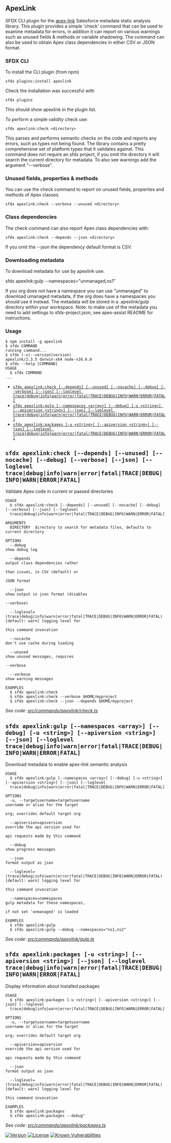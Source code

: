 ## ApexLink

SFDX CLI plugin for the [apex-link](https://github.com/nawforce/apex-link) Salesforce metadata static analysis library. This plugin provides a simple 'check' command that can be used to examine metadata for errors, in addition it can report on various warnings such as unused fields & methods or variable shadowing. The command can also be used to obtain Apex class dependencies in either CSV or JSON format.
 
### SFDX CLI

To install the CLI plugin (from npm)

    sfdx plugins:install apexlink

Check the installation was successful with

    sfdx plugins
     
This should show apexlink in the plugin list.      

To perform a simple validity check use:

    sfdx apexlink:check <directory>

This parses and performs semantic checks on the code and reports any errors, such as types not being found. The library
contains a pretty comprehensive set of platform types that it validates against. This command does not require an sfdx project, if you omit the directory it will search the current directory for metadata. To also see warnings add the argument "--verbose".

### Unused fields, properties & methods

You can use the check command to report on unused fields, properties and methods of Apex classes. 

    sfdx apexlink:check --verbose --unused <directory>


### Class dependencies

The check command can also report Apex class dependencies with:

    sfdx apexlink:check --depends --json <directory>

If you omit the --json the dependency default format is CSV.  


### Downloading metadata

To download metadata for use by apexlink use:

  sfdx apexlink:gulp --namespaces="unmanaged,ns1"

If you org does not have a namespace you can use "unmanaged" to download umanaged metadata, if the org does have a
namespaces you should use it instead. The metadata will be stored in a .apexlink/gulp directory within your workspace. Note: to make use of the metadata you need to add settings to sfdx-project.json, see apex-assist README for instructions.   

### Usage

<!-- toc -->

<!-- tocstop -->
<!-- install -->
<!-- usage -->
```sh-session
$ npm install -g apexlink
$ sfdx COMMAND
running command...
$ sfdx (-v|--version|version)
apexlink/2.3.5 darwin-x64 node-v16.6.0
$ sfdx --help [COMMAND]
USAGE
  $ sfdx COMMAND
...
```
<!-- usagestop -->
<!-- commands -->
* [`sfdx apexlink:check [--depends] [--unused] [--nocache] [--debug] [--verbose] [--json] [--loglevel trace|debug|info|warn|error|fatal|TRACE|DEBUG|INFO|WARN|ERROR|FATAL]`](#sfdx-apexlinkcheck---depends---unused---nocache---debug---verbose---json---loglevel-tracedebuginfowarnerrorfataltracedebuginfowarnerrorfatal)
* [`sfdx apexlink:gulp [--namespaces <array>] [--debug] [-u <string>] [--apiversion <string>] [--json] [--loglevel trace|debug|info|warn|error|fatal|TRACE|DEBUG|INFO|WARN|ERROR|FATAL]`](#sfdx-apexlinkgulp---namespaces-array---debug--u-string---apiversion-string---json---loglevel-tracedebuginfowarnerrorfataltracedebuginfowarnerrorfatal)
* [`sfdx apexlink:packages [-u <string>] [--apiversion <string>] [--json] [--loglevel trace|debug|info|warn|error|fatal|TRACE|DEBUG|INFO|WARN|ERROR|FATAL]`](#sfdx-apexlinkpackages--u-string---apiversion-string---json---loglevel-tracedebuginfowarnerrorfataltracedebuginfowarnerrorfatal)

## `sfdx apexlink:check [--depends] [--unused] [--nocache] [--debug] [--verbose] [--json] [--loglevel trace|debug|info|warn|error|fatal|TRACE|DEBUG|INFO|WARN|ERROR|FATAL]`

Validate Apex code in current or passed directories

```
USAGE
  $ sfdx apexlink:check [--depends] [--unused] [--nocache] [--debug] [--verbose] [--json] [--loglevel 
  trace|debug|info|warn|error|fatal|TRACE|DEBUG|INFO|WARN|ERROR|FATAL]

ARGUMENTS
  DIRECTORY  directory to search for metadata files, defaults to current directory

OPTIONS
  --debug                                                                           show debug log

  --depends                                                                         output class dependencies rather
                                                                                    than issues, in CSV (default) or
                                                                                    JSON format

  --json                                                                            show output in json format (disables
                                                                                    --verbose)

  --loglevel=(trace|debug|info|warn|error|fatal|TRACE|DEBUG|INFO|WARN|ERROR|FATAL)  [default: warn] logging level for
                                                                                    this command invocation

  --nocache                                                                         don't use cache during loading

  --unused                                                                          show unused messages, requires
                                                                                    --verbose

  --verbose                                                                         show warning messages

EXAMPLES
  $ sfdx apexlink:check
  $ sfdx apexlink:check --verbose $HOME/myproject
  $ sfdx apexlink:check --json --depends $HOME/myproject
```

_See code: [src/commands/apexlink/check.ts](https://github.com/nawforce/apexlink/blob/v2.3.5/src/commands/apexlink/check.ts)_

## `sfdx apexlink:gulp [--namespaces <array>] [--debug] [-u <string>] [--apiversion <string>] [--json] [--loglevel trace|debug|info|warn|error|fatal|TRACE|DEBUG|INFO|WARN|ERROR|FATAL]`

Download metadata to enable apex-link semantic analysis

```
USAGE
  $ sfdx apexlink:gulp [--namespaces <array>] [--debug] [-u <string>] [--apiversion <string>] [--json] [--loglevel 
  trace|debug|info|warn|error|fatal|TRACE|DEBUG|INFO|WARN|ERROR|FATAL]

OPTIONS
  -u, --targetusername=targetusername                                               username or alias for the target
                                                                                    org; overrides default target org

  --apiversion=apiversion                                                           override the api version used for
                                                                                    api requests made by this command

  --debug                                                                           show progress messages

  --json                                                                            format output as json

  --loglevel=(trace|debug|info|warn|error|fatal|TRACE|DEBUG|INFO|WARN|ERROR|FATAL)  [default: warn] logging level for
                                                                                    this command invocation

  --namespaces=namespaces                                                           gulp metadata for these namespaces,
                                                                                    if not set 'unmanaged' is loaded

EXAMPLES
  $ sfdx apexlink:gulp
  $ sfdx apexlink:gulp --debug --namespaces="ns1,ns2"
```

_See code: [src/commands/apexlink/gulp.ts](https://github.com/nawforce/apexlink/blob/v2.3.5/src/commands/apexlink/gulp.ts)_

## `sfdx apexlink:packages [-u <string>] [--apiversion <string>] [--json] [--loglevel trace|debug|info|warn|error|fatal|TRACE|DEBUG|INFO|WARN|ERROR|FATAL]`

Display information about installed packages

```
USAGE
  $ sfdx apexlink:packages [-u <string>] [--apiversion <string>] [--json] [--loglevel 
  trace|debug|info|warn|error|fatal|TRACE|DEBUG|INFO|WARN|ERROR|FATAL]

OPTIONS
  -u, --targetusername=targetusername                                               username or alias for the target
                                                                                    org; overrides default target org

  --apiversion=apiversion                                                           override the api version used for
                                                                                    api requests made by this command

  --json                                                                            format output as json

  --loglevel=(trace|debug|info|warn|error|fatal|TRACE|DEBUG|INFO|WARN|ERROR|FATAL)  [default: warn] logging level for
                                                                                    this command invocation

EXAMPLES
  $ sfdx apexlink:packages
  $ sfdx apexlink:packages --debug"
```

_See code: [src/commands/apexlink/packages.ts](https://github.com/nawforce/apexlink/blob/v2.3.5/src/commands/apexlink/packages.ts)_
<!-- commandsstop -->

[![Version](https://img.shields.io/npm/v/apexlink.svg)](https://npmjs.org/package/apexlink)
[![License](https://img.shields.io/npm/l/apexlink.svg)](https://github.com/nawforce/apexlink/blob/master/package.json)
[![Known Vulnerabilities](https://snyk.io/test/github/nawforce/apexlink/badge.svg)](https://snyk.io/test/github/nawforce/apexlink)
